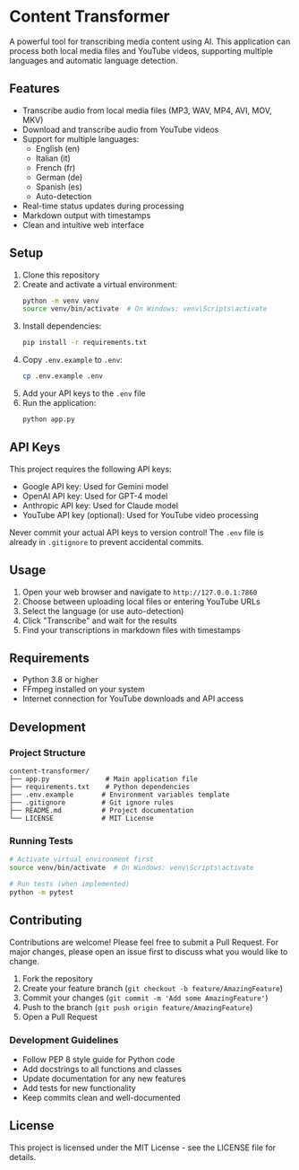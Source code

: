 # Content Transformer

A powerful tool for transcribing media content using AI. This application can process both local media files and YouTube videos, supporting multiple languages and automatic language detection.

## Features

* Transcribe audio from local media files (MP3, WAV, MP4, AVI, MOV, MKV)
* Download and transcribe audio from YouTube videos
* Support for multiple languages:  
   * English (en)  
   * Italian (it)  
   * French (fr)  
   * German (de)  
   * Spanish (es)  
   * Auto-detection
* Real-time status updates during processing
* Markdown output with timestamps
* Clean and intuitive web interface

## Setup

1. Clone this repository
2. Create and activate a virtual environment:  
   ```bash
   python -m venv venv  
   source venv/bin/activate  # On Windows: venv\Scripts\activate
   ```
3. Install dependencies:  
   ```bash
   pip install -r requirements.txt
   ```
4. Copy `.env.example` to `.env`:  
   ```bash
   cp .env.example .env
   ```
5. Add your API keys to the `.env` file
6. Run the application:  
   ```bash
   python app.py
   ```

## API Keys

This project requires the following API keys:

* Google API key: Used for Gemini model
* OpenAI API key: Used for GPT-4 model
* Anthropic API key: Used for Claude model
* YouTube API key (optional): Used for YouTube video processing

Never commit your actual API keys to version control! The `.env` file is already in `.gitignore` to prevent accidental commits.

## Usage

1. Open your web browser and navigate to `http://127.0.0.1:7860`
2. Choose between uploading local files or entering YouTube URLs
3. Select the language (or use auto-detection)
4. Click "Transcribe" and wait for the results
5. Find your transcriptions in markdown files with timestamps

## Requirements

* Python 3.8 or higher
* FFmpeg installed on your system
* Internet connection for YouTube downloads and API access

## Development

### Project Structure

```
content-transformer/
├── app.py              # Main application file
├── requirements.txt    # Python dependencies
├── .env.example       # Environment variables template
├── .gitignore         # Git ignore rules
├── README.md          # Project documentation
└── LICENSE            # MIT License
```

### Running Tests

```bash
# Activate virtual environment first
source venv/bin/activate  # On Windows: venv\Scripts\activate

# Run tests (when implemented)
python -m pytest
```

## Contributing

Contributions are welcome! Please feel free to submit a Pull Request. For major changes, please open an issue first to discuss what you would like to change.

1. Fork the repository
2. Create your feature branch (`git checkout -b feature/AmazingFeature`)
3. Commit your changes (`git commit -m 'Add some AmazingFeature'`)
4. Push to the branch (`git push origin feature/AmazingFeature`)
5. Open a Pull Request

### Development Guidelines

* Follow PEP 8 style guide for Python code
* Add docstrings to all functions and classes
* Update documentation for any new features
* Add tests for new functionality
* Keep commits clean and well-documented

## License

This project is licensed under the MIT License - see the LICENSE file for details. 